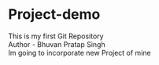 # Project-demo
This is my first Git Repository
<br>
Author - Bhuvan Pratap Singh
<br>
Im going to incorporate new Project of mine

